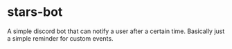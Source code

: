 # stars-bot

A simple discord bot that can notify a user after a certain time. Basically just a simple reminder for custom events.

